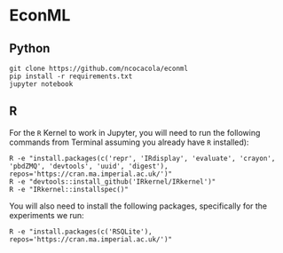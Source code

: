 # EconML

## Python
```
git clone https://github.com/ncocacola/econml
pip install -r requirements.txt
jupyter notebook
```

## R
For the `R` Kernel to work in Jupyter, you will need to run the following commands from Terminal assuming you already have `R` installed):
```
R -e "install.packages(c('repr', 'IRdisplay', 'evaluate', 'crayon', 'pbdZMQ', 'devtools', 'uuid', 'digest'), repos='https://cran.ma.imperial.ac.uk/')"
R -e "devtools::install_github('IRkernel/IRkernel')"
R -e "IRkernel::installspec()"
```

You will also need to install the following packages, specifically for the experiments we run:

```
R -e "install.packages(c('RSQLite'), repos='https://cran.ma.imperial.ac.uk/')"
```
